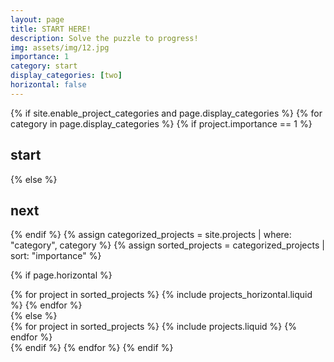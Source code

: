 ```yaml
---
layout: page
title: START HERE!
description: Solve the puzzle to progress!
img: assets/img/12.jpg
importance: 1
category: start
display_categories: [two]
horizontal: false
---
```


<!-- pages/projects.md -->
<div class="projects">
{% if site.enable_project_categories and page.display_categories %}
  <!-- Display categorized projects -->
  {% for category in page.display_categories %}
 <!-- <a id="{{ category }}" href=".#{{ category }}">-->
  {% if project.importance == 1 %}
      <h2 class="category">start</h2>
  {% else %}
    <h2 class="category">next</h2>
  {% endif %}
 <!-- </a>-->
    {% assign categorized_projects = site.projects | where: "category", category %}
    {% assign sorted_projects = categorized_projects | sort: "importance" %}
  
  <!-- Generate cards for each project -->
  {% if page.horizontal %}
  <div class="container">
    <div class="row row-cols-1 row-cols-md-2">
    {% for project in sorted_projects %}
      {% include projects_horizontal.liquid %}
    {% endfor %}
    </div>
  </div>
  {% else %}
  <div class="row row-cols-1 row-cols-md-3">
    {% for project in sorted_projects %}
      {% include projects.liquid %}
    {% endfor %}
  </div>
  {% endif %}
  {% endfor %}
{% endif %}
